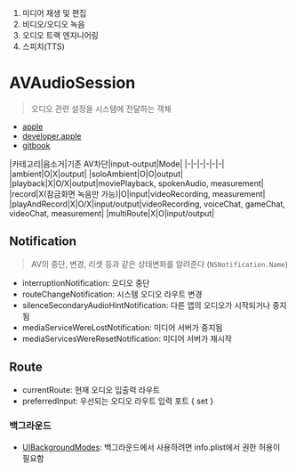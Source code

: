 1. 미디어 재생 및 편집
2. 비디오/오디오 녹음
3. 오디오 트랙 엔지니어링
4. 스피치(TTS)

# AVAudioSession
> 오디오 관련 설정을 시스템에 전달하는 객체
- [apple](https://developer.apple.com/documentation/avfoundation/avaudiosession)
- [developer.apple](https://developer.apple.com/library/archive/documentation/Audio/Conceptual/AudioSessionProgrammingGuide/AudioSessionCategoriesandModes/AudioSessionCategoriesandModes.html#//apple_ref/doc/uid/TP40007875-CH10)
- [gitbook](https://melod-it.gitbook.io/sagwa/media/avfoundation/system-audio-interaction/avaudiosession)

|카테고리|음소거|기존 AV차단|input-output|Mode|
|-|-|-|-|-|-|
|ambient|O|X|output|
|soloAmbient|O|O|output|
|playback|X|O/X|output|moviePlayback, spokenAudio, measurement|
|record|X(잠금화면 녹음만 가능)|O|input|videoRecording, measurement|
|playAndRecord|X|O/X|input/output|videoRecording, voiceChat, gameChat, videoChat, measurement|
|multiRoute|X|O|input/output|

## Notification
>AV의 중단, 변경, 리셋 등과 같은 상태변화를 알려준다 (`NSNotification.Name`)
- interruptionNotification: 오디오 중단
- routeChangeNotification: 시스템 오디오 라우트 변경
- silenceSecondaryAudioHintNotification: 다른 앱의 오디오가 시작되거나 중지됨
- mediaServiceWereLostNotification: 미디어 서버가 중지됨
- mediaServicesWereResetNotification: 미디어 서버가 재시작

## Route
- currentRoute: 현재 오디오 입출력 라우트
- preferredInput: 우선되는 오디오 라우트 입력 포트 { set }



### 백그라운드
- [UIBackgroundModes](https://developer.apple.com/library/archive/documentation/General/Reference/InfoPlistKeyReference/Articles/iPhoneOSKeys.html#//apple_ref/doc/plist/info/UIBackgroundModes): 백그라운드에서 사용하려면 info.plist에서 권한 허용이 필요함
